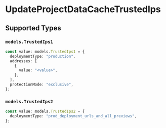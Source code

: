 # UpdateProjectDataCacheTrustedIps


## Supported Types

### `models.TrustedIps1`

```typescript
const value: models.TrustedIps1 = {
  deploymentType: "production",
  addresses: [
    {
      value: "<value>",
    },
  ],
  protectionMode: "exclusive",
};
```

### `models.TrustedIps2`

```typescript
const value: models.TrustedIps2 = {
  deploymentType: "prod_deployment_urls_and_all_previews",
};
```

